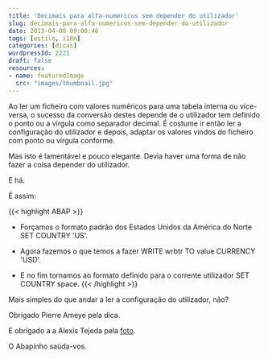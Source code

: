 ```yaml
---
title: 'Decimais para alfa-numéricos sem depender do utilizador'
slug: decimais-para-alfa-numericos-sem-depender-do-utilizador
date: 2013-04-08 09:00:46
tags: [estilo, i18n]
categories: [dicas]
wordpressId: 2221
draft: false
resources:
- name: featuredImage
  src: "images/thumbnail.jpg"
---
```

Ao ler um ficheiro com valores numéricos para uma tabela interna ou vice-versa, o sucesso da conversão destes depende de o utilizador tem definido o ponto ou a vírgula como separador decimal. É costume ir então ler a configuração do utilizador e depois, adaptar os valores vindos do ficheiro com ponto ou vírgula conforme.

Mas isto é lamentável e pouco elegante. Devia haver uma forma de não fazer a coisa depender do utilizador.

E há.

<!--more-->

É assim:


{{< highlight ABAP >}}
* Forçamos o formato padrão dos Estados Unidos da América do Norte
SET COUNTRY 'US'.                    

* Agora fazemos o que temos a fazer
WRITE wrbtr TO value CURRENCY 'USD'.

* E no fim tornamos ao formato definido para o corrente utilizador
SET COUNTRY space.
{{< /highlight >}}

Mais simples do que andar a ler a configuração do utilizador, não?

Obrigado Pierre Ameye pela dica.

E obrigado a a Alexis Tejeda pela [foto][1].

O Abapinho saúda-vos.

   [1]: http://www.flickr.com/photos/alexonrails/4759137435/
